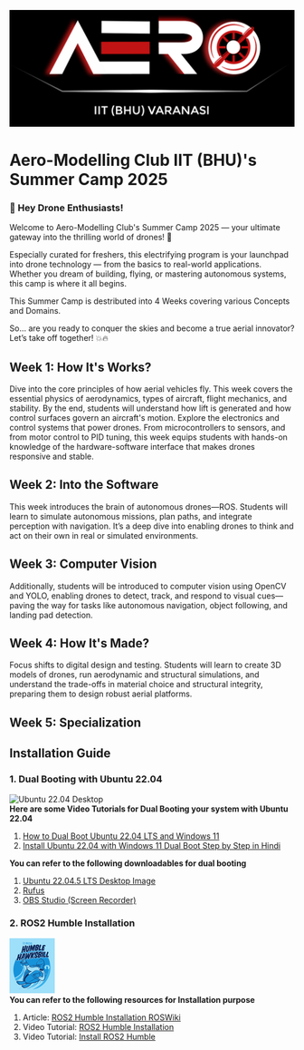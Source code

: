 ![Aero-Modelling Club Logo](/aero.png)
# Aero-Modelling Club IIT (BHU)'s Summer Camp 2025

### 🚁 Hey Drone Enthusiasts!  
Welcome to Aero-Modelling Club's Summer Camp 2025 — your ultimate gateway into the thrilling world of drones! 🌟  

Especially curated for freshers, this electrifying program is your launchpad into drone technology — from the basics to real-world applications. Whether you dream of building, flying, or mastering autonomous systems, this camp is where it all begins.  

This Summer Camp is destributed into 4 Weeks covering various Concepts and Domains.  

So… are you ready to conquer the skies and become a true aerial innovator?  
Let’s take off together! 💥🔥  

## Week 1: How It's Works?

Dive into the core principles of how aerial vehicles fly. This week covers the essential physics of aerodynamics, types of aircraft, flight mechanics, and stability. By the end, students will understand how lift is generated and how control surfaces govern an aircraft's motion. Explore the electronics and control systems that power drones. From microcontrollers to sensors, and from motor control to PID tuning, this week equips students with hands-on knowledge of the hardware-software interface that makes drones responsive and stable.

## Week 2: Into the Software

This week introduces the brain of autonomous drones—ROS. Students will learn to simulate autonomous missions, plan paths, and integrate perception with navigation. It’s a deep dive into enabling drones to think and act on their own in real or simulated environments.

## Week 3: Computer Vision

Additionally, students will be introduced to computer vision using OpenCV and YOLO, enabling drones to detect, track, and respond to visual cues—paving the way for tasks like autonomous navigation, object following, and landing pad detection.

## Week 4: How It's Made?

Focus shifts to digital design and testing. Students will learn to create 3D models of drones, run aerodynamic and structural simulations, and understand the trade-offs in material choice and structural integrity, preparing them to design robust aerial platforms.


## Week 5: Specialization







## Installation Guide

### 1. Dual Booting with Ubuntu 22.04
![Ubuntu 22.04 Desktop](https://news.itsfoss.com/content/images/wordpress/2022/04/ubuntu-22-04-release.jpg)    
**Here are some Video Tutorials for Dual Booting your system with Ubuntu 22.04**
1. [How to Dual Boot Ubuntu 22.04 LTS and Windows 11](https://www.youtube.com/watch?v=3O9y9_dqNxE)
2. [Install Ubuntu 22.04 with Windows 11 Dual Boot Step by Step in Hindi](https://www.youtube.com/watch?v=HmqvTsDmyiE)

**You can refer to the following downloadables for dual booting**
1. [Ubuntu 22.04.5 LTS Desktop Image](https://releases.ubuntu.com/jammy/ubuntu-22.04.5-desktop-amd64.iso)
2. [Rufus](https://github.com/pbatard/rufus/releases/download/v4.7/rufus-4.7.exe)
3. [OBS Studio (Screen Recorder)](https://obsproject.com/kb/linux-installation)


### 2. ROS2 Humble Installation
![ROS2 Humble](/ros2.png)    
**You can refer to the following resources for Installation purpose**
1. Article: [ROS2 Humble Installation ROSWiki](https://docs.ros.org/en/humble/Installation/Ubuntu-Install-Debs.html)
2. Video Tutorial: [ROS2 Humble Installation](https://www.youtube.com/watch?v=0aPbWsyENA8)
3. Video Tutorial: [Install ROS2 Humble](https://www.youtube.com/watch?v=flT3LIIR5qo)
